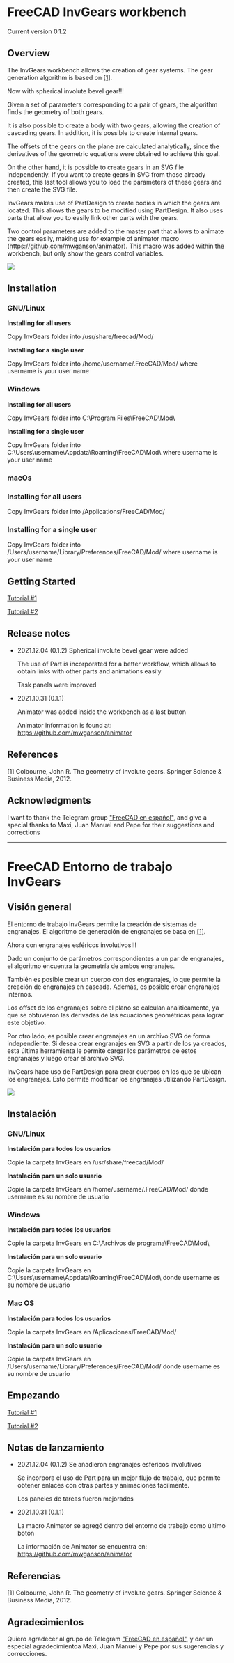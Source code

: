 # FreeCAD InvGears workbench

Current version 0.1.2

## Overview

The InvGears workbench allows the creation of gear systems. The gear generation algorithm is based on [[1]](#1).

Now with spherical involute bevel gear!!!

Given a set of parameters corresponding to a pair of gears, the algorithm finds the geometry of both gears.

It is also possible to create a body with two gears, allowing the creation of cascading gears.
In addition, it is possible to create internal gears.

The offsets of the gears on the plane are calculated analytically, since the derivatives of the geometric equations were obtained to achieve this goal.

On the other hand, it is possible to create gears in an SVG file independently. If you want to create gears in SVG from those already created, this last tool allows you to load the parameters of these gears and then create the SVG file.

InvGears makes use of PartDesign to create bodies in which the gears are located. This allows the gears to be modified using PartDesign. It also uses parts that allow you to easily link other parts with the gears.

Two control parameters are added to the master part that allows to animate the gears easily, making use for example of animator macro (https://github.com/mwganson/animator). This macro was added within the workbench, but only show the gears control variables.


![](freecad/invgears/Resources/media/sphericalGears.gif)


## Installation

### **GNU/Linux**

**Installing for all users**

Copy InvGears folder into /usr/share/freecad/Mod/

**Installing for a single user**

Copy InvGears folder into /home/username/.FreeCAD/Mod/  where username is your user name

### **Windows**

**Installing for all users**

Copy InvGears folder into C:\Program Files\FreeCAD\Mod\

**Installing for a single user**

Copy InvGears folder into C:\Users\username\Appdata\Roaming\FreeCAD\Mod\ where username is your user name

### **macOs**

### Installing for all users

Copy InvGears folder into /Applications/FreeCAD/Mod/

### Installing for a single user

Copy InvGears folder into /Users/username/Library/Preferences/FreeCAD/Mod/ where username is your user name

## Getting Started

[Tutorial #1](Resources/tutorial/tutorial1.md)

[Tutorial #2](Resources/tutorial/tutorial2.md)

## Release notes
- 2021.12.04 (0.1.2)
    Spherical involute bevel gear were added

    The use of Part is incorporated for a better workflow, which allows to obtain links with other parts and animations easily

    Task panels were improved

- 2021.10.31 (0.1.1)

    Animator was added inside the workbench as a last button

    Animator information is found at: https://github.com/mwganson/animator

## References
<a id="1">[1]</a> 
Colbourne, John R. The geometry of involute gears. Springer Science & Business Media, 2012.

## Acknowledgments

I want to thank the Telegram group ["FreeCAD en español"](https://t.me/FreeCAD_Es), and give a special thanks to Maxi, Juan Manuel and Pepe for their suggestions and corrections

******************************************************************************************************************

# FreeCAD Entorno de trabajo InvGears

## Visión general

El entorno de trabajo InvGears permite la creación de sistemas de engranajes. El algoritmo de generación de engranajes se basa en [[1]](#1).

Ahora con engranajes esféricos involutivos!!!

Dado un conjunto de parámetros correspondientes a un par de engranajes, el algoritmo encuentra la geometría de ambos engranajes.

También es posible crear un cuerpo con dos engranajes, lo que permite la creación de engranajes en cascada. Además, es posible crear engranajes internos.

Los offset de los engranajes sobre el plano se calculan analíticamente, ya que se obtuvieron las derivadas de las ecuaciones geométricas para lograr este objetivo.

Por otro lado, es posible crear engranajes en un archivo SVG de forma independiente. Si desea crear engranajes en SVG a partir de los ya creados, esta última herramienta le permite cargar los parámetros de estos engranajes y luego crear el archivo SVG.

InvGears hace uso de PartDesign para crear cuerpos en los que se ubican los engranajes. Esto permite modificar los engranajes utilizando PartDesign.

![](freecad/invgears/Resources/media/sphericalGears.gif)


## Instalación

### **GNU/Linux**

**Instalación para todos los usuarios**

Copie la carpeta InvGears en /usr/share/freecad/Mod/

**Instalación para un solo usuario**

Copie la carpeta InvGears en /home/username/.FreeCAD/Mod/ donde username es su nombre de usuario

### **Windows**

**Instalación para todos los usuarios**

Copie la carpeta InvGears en C:\Archivos de programa\FreeCAD\Mod\

**Instalación para un solo usuario**

Copie la carpeta InvGears en C:\Users\username\Appdata\Roaming\FreeCAD\Mod\ donde username es su nombre de usuario

### **Mac OS**

**Instalación para todos los usuarios**

Copie la carpeta InvGears en /Aplicaciones/FreeCAD/Mod/

**Instalación para un solo usuario**

Copie la carpeta InvGears en /Users/username/Library/Preferences/FreeCAD/Mod/ donde username es su nombre de usuario

## Empezando

[Tutorial #1](Resources/tutorial/tutorial1.md)

[Tutorial #2](Resources/tutorial/tutorial2.md)

## Notas de lanzamiento

- 2021.12.04 (0.1.2)
    Se añadieron engranajes esféricos involutivos

    Se incorpora el uso de Part para un mejor flujo de trabajo, que permite obtener enlaces con otras partes y animaciones facilmente.

    Los paneles de tareas fueron mejorados

- 2021.10.31 (0.1.1)

    La macro Animator se agregó dentro del entorno de trabajo como último botón

    La información de Animator se encuentra en: https://github.com/mwganson/animator

## Referencias
<a id="1">[1]</a> 
Colbourne, John R. The geometry of involute gears. Springer Science & Business Media, 2012.


## Agradecimientos

Quiero agradecer al grupo de Telegram ["FreeCAD en español"](https://t.me/FreeCAD_Es), y dar un especial agradecimientoa  Maxi, Juan Manuel y Pepe por sus sugerencias y correcciones.
